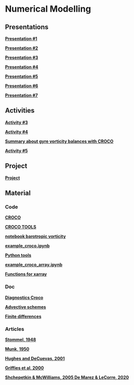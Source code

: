 

#  Numerical Modelling

##  Presentations



**[Presentation #1 ][p1]**  

  [p1]: 1_Numerical_modeling_QJ.pdf


**[Presentation #2 ][p2]**  

  [p2]: 2_Numerical_modeling_QJ.pdf



**[Presentation #3 ][p3]**  

  [p3]: 3_Numerical_modeling_QJ.pdf



**[Presentation #4 ][p4]**  

  [p4]: 4_Numerical_modeling.pdf




**[Presentation #5 ][p5]**  

  [p5]: 5_Numerical_modeling.pdf


**[Presentation #6 ][p6]**  

  [p6]: 6_Numerical_modeling.pdf



**[Presentation #7 ][p7]**  

  [p7]: 7_Numerical_modeling.pdf

<!---

**[Presentation #8 ][p8]**  

  [p8]: oopc.pdf

--->

##  Activities

<!---

**[Activity #1 ][t1]**  

  [t1]: Activity1.pdf


**[Activity #2 ][t2]**  

  [t2]: Activity2.pdf

--->

**[Activity #3 ][t3]**  

  [t3]: Activity3.pdf
  

**[Activity #4 ][t4]**  

  [t4]: Activity4.pdf
  

**[Summary about gyre vorticity balances with CROCO][t5]**  

  [t5]: modelling.pdf
  

**[Activity #5 ][t6]**  

  [t6]: Activity5.pdf


## Project

**[Project][p0]**  

  [p0]: projets_modnum2425.pdf


##  Material 

###  Code

**[CROCO ][c30]**  

  [c30]: croco.tar.gz


**[CROCO TOOLS ][c32]**  

  [c32]: croco_tools-v1.1.tar.gz
  

**[notebook barotropic vorticity][c31]**  

  [c31]: barotropic_vorticity_balance.ipynb
  

**[example_croco.ipynb][c33]**  

  [c33]: https://github.com/Mesharou/mesharou.github.io/ModNum/Croco/example_croco.ipynb
  
    
**[Python tools][c34]**  

  [c34]: tools.py
  
**[example_croco\_array.ipynb][c35]**  

  [c35]: https://github.com/Mesharou/mesharou.github.io/ModNum/Croco/example_croco_xarray.ipynb

      
**[Functions for xarray][c36]**  

  [c36]: xcroco.py
  
  
###  Doc

**[Diagnostics Croco ][p31]**  

  [p31]: diagnostics_croco.pdf
  

**[Advective schemes ][p32]**  

  [p32]: formation_adv_diff.pdf
  

**[Finite differences ][p33]**  

  [p33]: http://www.dam.brown.edu/people/alcyew/handouts/numdiff.pdf  
  
###  Articles

**[Stommel, 1948 ][a1]**

**[Munk, 1950 ][a2]**

**[Hughes and DeCuevas, 2001 ][a3]**

**[Griffies et al, 2000 ][a4]**

**[Shchepetkin & McWilliams, 2005 ][a5]** 
**[De Marez & LeCorre, 2020 ][a6]** 


  [a1]: Stommel48.pdf
  [a2]: Munk50.pdf
  [a3]: HughesDeCuevas01.pdf
  
  [a4]: Griffiesetal00.pdf
  [a5]: ShchepetkinMcWilliams05.pdf

  [a6]: DeMarezLeCorre20.pdf
